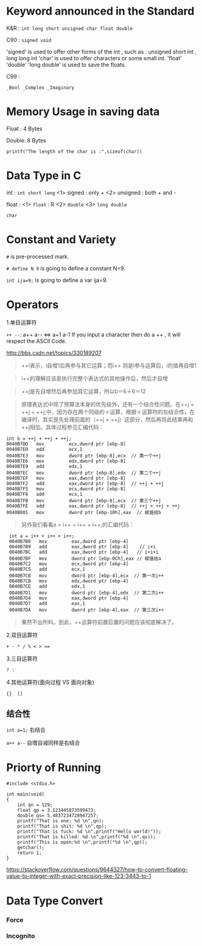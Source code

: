 # Keyword announced in the Standard

K&R :
```int long short unsigned char float double```

C90 :
```signed void```

'signed' is used to offer other forms of the int , such as : unsigned short int , long long int
'char' is used to offer characters or some small int.
'float' 'double' 'long double' is used to save the floats.

C99 :

```_Bool _Complex _Imaginary```

# Memory Usage in saving data

Float : 4 Bytes

Double: 8 Bytes

```printf("The length of the char is :",sizeof(char))```

# Data Type in C

int : ```int short long```
<1> signed : only +
<2> unsigned : both + and -

float :
<1> ```float``` : R
<2> ```double```
<3> ```long double```

```char```

# Constant and Variety

```#``` is pre-processed mark.

```# define N 9``` is going to define a constant N=9.

```int ija=9;``` is going to define a var ija=9.

# Operators

1.单目运算符

```++ --```: a++ a-- <=> a+1 a-1
If you input a character then do a ++ , it will respect the ASCII Code.

http://bbs.csdn.net/topics/330189207
> ++i表示，i自增1后再参与其它运算；而i++ 则是i参与运算后，i的值再自增1

>  i++的理解应该是执行完整个表达式的其他操作后，然后才自增

>  ++j是先自增然后再参加其它运算，所以b＝6＋6＝12

>原理表达式中除了预算法本身的优先级外，还有一个结合性问题。在++j + ++j + ++j;中，因为存在两个同级的＋运算，根据＋运算符的左结合性，在编译时，其实是先处理前面的（++j + ++j）这部分，然后再将此结果再和++j相加。具体过程参见汇编代码：
 
``` 
int b = ++j + ++j + ++j;
0040B7DD   mov         ecx,dword ptr [ebp-8]
0040B7E0   add         ecx,1
0040B7E3   mov         dword ptr [ebp-8],ecx  // 第一个++j
0040B7E6   mov         edx,dword ptr [ebp-8]
0040B7E9   add         edx,1
0040B7EC   mov         dword ptr [ebp-8],edx  // 第二个++j
0040B7EF   mov         eax,dword ptr [ebp-8]
0040B7F2   add         eax,dword ptr [ebp-8]  // ++j + ++j 
0040B7F5   mov         ecx,dword ptr [ebp-8]
0040B7F8   add         ecx,1
0040B7FB   mov         dword ptr [ebp-8],ecx  // 第三个++j
0040B7FE   add         eax,dword ptr [ebp-8]  // ++j + ++j + ++j
0040B801   mov         dword ptr [ebp-10h],eax  // 赋值给b 
```
 
> 另外我们看看a = i++ + i++ + i++;的汇编代码：

```
 int a = i++ + i++ + i++;
 0040B7B6   mov         eax,dword ptr [ebp-4]
 0040B7B9   add         eax,dword ptr [ebp-4]    // i+i
 0040B7BC   add         eax,dword ptr [ebp-4]   // i+i+i
 0040B7BF   mov         dword ptr [ebp-0Ch],eax // 赋值给a
 0040B7C2   mov         ecx,dword ptr [ebp-4]
 0040B7C5   add         ecx,1
 0040B7C8   mov         dword ptr [ebp-4],ecx  // 第一次i++
 0040B7CB   mov         edx,dword ptr [ebp-4]
 0040B7CE   add         edx,1
 0040B7D1   mov         dword ptr [ebp-4],edx  // 第二次i++
 0040B7D4   mov         eax,dword ptr [ebp-4]
 0040B7D7   add         eax,1
 0040B7DA   mov         dword ptr [ebp-4],eax  // 第三次i++
``` 
 
> 果然不出所料。到此，++运算符前置后置的问题应该彻底解决了。


2.双目运算符

```+ - * / % < > ==```

3.三目运算符

```? :```

4.其他运算符(面向过程 VS 面向对象)

```{}  []```

## 结合性

```int a=1;```  右结合

```a++ a--``` 自增自减同样是右结合



# Priorty of Running

```
#include <stdio.h>

int main(void)
{
    int qn = 129;
    float qp = 3.123445873599473;
    double qs= 5.4837234728947257;
    printf("That is one: %d \n",qn);
    printf("That is shit: %d \n",qp);
    printf("That is fuck: %d \n",printf("Hello world!"));
    printf("That is killed: %d \n",printf("%d \n",qs));
    printf("This is open:%d \n",printf("%d \n",qp));
    getchar();
    return 1;
}
```

https://stackoverflow.com/questions/9644327/how-to-convert-floating-value-to-integer-with-exact-precision-like-123-3443-to-1
# Data Type Convert

### Force

### Incognito

